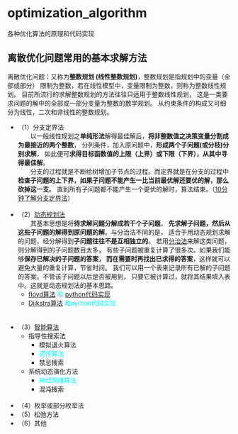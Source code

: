 # optimization_algorithm
各种优化算法的原理和代码实现

## 离散优化问题常用的基本求解方法
离散优化问题：又称为**整数规划 (线性整数规划)**，整数规划是指规划中的变量（全部或部分）
限制为整数，若在线性模型中，变量限制为整数，则称为整数线性规划。
目前所流行的求解整数规划的方法往往只适用于整数线性规划，
这是一类要求问题的解中的全部或一部分变量为整数的数学规划。
从约束条件的构成又可细分为线性，二次和非线性的整数规划。
- （1）分支定界法<br>
    &emsp;&emsp;以一般线性规划之**单纯形法**解得最佳解后，**将非整数值之决策变量分割成为最接近的两个整数**，
    分列条件，加入原问题中，**形成两个子问题(或分枝)分别求解**，
    如此便可**求得目标函数值的上限（上界）或下限（下界），从其中寻得最佳解**。<br>
    &emsp;&emsp;分支的过程就是不断给树增加子节点的过程。而定界就是在分支的过程中**检查子问题的上下界，如果子问题不能产生一比当前最优解还要优的解，那么砍掉这一支**。
    直到所有子问题都不能产生一个更优的解时，算法结束。（[10分钟了解分支定界法](https://www.cnblogs.com/dengfaheng/p/11225612.html)）<br><br>
- （2）[动态规划法](https://baike.baidu.com/item/%E5%8A%A8%E6%80%81%E8%A7%84%E5%88%92/529408?fromtitle=%E5%8A%A8%E6%80%81%E8%A7%84%E5%88%92%E6%96%B9%E6%B3%95&fromid=19136902)<br>
    &emsp;&emsp;其基本思想是将**待求解问题分解成若干个子问题**，
    **先求解子问题，然后从这些子问题的解得到原问题的解**。与分治法不同的是，
    适合于用动态规划求解的问题，经分解得到**子问题往往不是互相独立的**。
    若用[分治法](https://baike.baidu.com/item/%E5%88%86%E6%B2%BB%E6%B3%95)来解这类问题，则分解得到的子问题数目太多，
    有些子问题被重复计算了很多次。如果我们能够**保存已解决的子问题的答案，
    而在需要时再找出已求得的答案**，这样就可以避免大量的重复计算，节省时间。
    我们可以用一个表来记录所有已解的子问题的答案。不管该子问题以后是否被用到，
    只要它被计算过，就将其结果填入表中。这就是动态规划法的基本思路。
  - <font color=#00ffff>[floyd算法](https://github.com/K-m9/optimization_algorithms/blob/master/Floyd%E7%AE%97%E6%B3%95.pdf) 和  [python代码实现](https://github.com/K-m9/optimization_algorithms/blob/master/floyd.py)</font><br>
  - <font color=#00ffff>[Dijkstra算法](https://zhuanlan.zhihu.com/p/63395403) 和python代码实现<br></font><br><br>
- （3）[智能算法](https://my.oschina.net/thinwonton/blog/3133222)
    - 指导性搜索法
      - 模拟退火算法
      - <font color=#00ffff>遗传算法</font>
      - 禁忌搜索
    - 系统动态演化方法
      - <font color=#00ffff>神经网络算法</font>
      - 混沌搜索<br><br>
- （4）枚举或部分枚举法
- （5）松弛方法
- （6）其他

